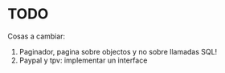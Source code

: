 TODO
=====

Cosas a cambiar:

1. Paginador, pagina sobre objectos y no sobre llamadas SQL!
2. Paypal y tpv: implementar un interface
